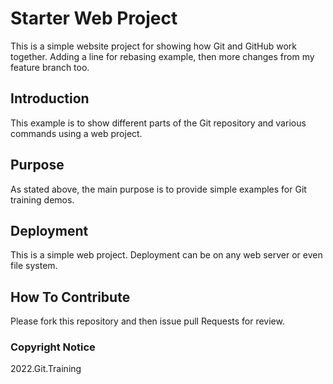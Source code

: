 # Starter Web Project

This is a simple website project for showing how Git and GitHub work together. Adding a line for rebasing example, then more changes from my feature branch too. 

## Introduction

This example is to show different parts of the Git repository and various commands using a web project.

## Purpose

As stated above, the main purpose is to provide simple examples for Git training demos.

## Deployment

This is a simple web project. Deployment can be on any web server or even file system.

## How To Contribute

Please fork this repository and then issue pull Requests for review.

### Copyright Notice

2022.Git.Training 